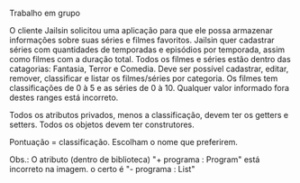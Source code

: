 Trabalho em grupo


O cliente Jailsin solicitou uma aplicação para que ele possa armazenar informações sobre suas séries e filmes favoritos.
Jailsin quer cadastrar séries com quantidades de temporadas e episódios por temporada, assim como filmes com a duração total. Todos os filmes e séries estão dentro das catagorias: Fantasia, Terror e Comedia.
Deve ser possível cadastrar, editar, remover, classificar e listar os filmes/séries por categoria.
Os filmes tem classificações de 0 à 5 e as séries de 0 à 10. Qualquer valor informado fora destes ranges está incorreto.


Todos os atributos privados, menos a classificação, devem ter os getters e setters. Todos os objetos devem ter construtores.


Pontuação = classificação. Escolham o nome que preferirem.


Obs.: 
O atributo (dentro de biblioteca)
"+ programa : Program" está incorreto na imagem.
o certo é
"- programa : List<Program>"